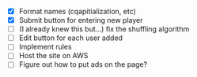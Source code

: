 - [x] Format names (cqapitialization, etc)
- [x] Submit button for entering new player
- [ ] (I already knew this but...) fix the shuffling algorithm
- [ ] Edit button for each user added
- [ ] Implement rules
- [ ] Host the site on AWS
- [ ] Figure out how to put ads on the page?
